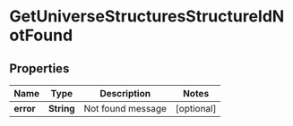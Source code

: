 
# GetUniverseStructuresStructureIdNotFound

## Properties
Name | Type | Description | Notes
------------ | ------------- | ------------- | -------------
**error** | **String** | Not found message |  [optional]



